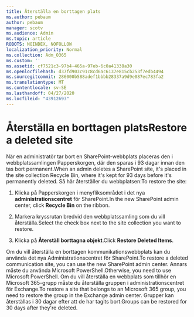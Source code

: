 ```yaml
---
title: Återställa en borttagen plats
ms.author: pebaum
author: pebaum
manager: scotv
ms.audience: Admin
ms.topic: article
ROBOTS: NOINDEX, NOFOLLOW
localization_priority: Normal
ms.collection: Adm_O365
ms.custom: ''
ms.assetid: cf7521c3-97b4-465a-97eb-6c0a41338a30
ms.openlocfilehash: d37fd903c91c8cd6ac6137e815cb253f7edb4494
ms.sourcegitcommit: 286000b588adef1bbbb28337a9d9e087ec783fa2
ms.translationtype: MT
ms.contentlocale: sv-SE
ms.lasthandoff: 04/27/2020
ms.locfileid: "43912693"
---
```

# <a name="restore-a-deleted-site"></a><span data-ttu-id="fed5f-102">Återställa en borttagen plats</span><span class="sxs-lookup"><span data-stu-id="fed5f-102">Restore a deleted site</span></span>

<span data-ttu-id="fed5f-103">När en administratör tar bort en SharePoint-webbplats placeras den i webbplatssamlingen Papperskorgen, där den sparas i 93 dagar innan den tas bort permanent.</span><span class="sxs-lookup"><span data-stu-id="fed5f-103">When an admin deletes a SharePoint site, it's placed in the site collection Recycle Bin, where it's kept for 93 days before it's permanently deleted.</span></span> <span data-ttu-id="fed5f-104">Så här återställer du webbplatsen:</span><span class="sxs-lookup"><span data-stu-id="fed5f-104">To restore the site:</span></span>
  
1. <span data-ttu-id="fed5f-105">Klicka på Papperskorgen i menyfliksområdet i det nya **administrationscentret** för SharePoint.</span><span class="sxs-lookup"><span data-stu-id="fed5f-105">In the new SharePoint admin center, click **Recycle Bin** on the ribbon.</span></span> 
    
2. <span data-ttu-id="fed5f-106">Markera kryssrutan bredvid den webbplatssamling som du vill återställa.</span><span class="sxs-lookup"><span data-stu-id="fed5f-106">Select the check box next to the site collection you want to restore.</span></span>
    
3. <span data-ttu-id="fed5f-107">Klicka på **Återställ borttagna objekt**.</span><span class="sxs-lookup"><span data-stu-id="fed5f-107">Click **Restore Deleted Items**.</span></span>
    
<span data-ttu-id="fed5f-108">Om du vill återställa en borttagen kommunikationswebbplats kan du använda det nya Administrationscentret för SharePoint.</span><span class="sxs-lookup"><span data-stu-id="fed5f-108">To restore a deleted communication site, you can use the new SharePoint admin center.</span></span> <span data-ttu-id="fed5f-109">Annars måste du använda Microsoft PowerShell.</span><span class="sxs-lookup"><span data-stu-id="fed5f-109">Otherwise, you need to use Microsoft PowerShell.</span></span> <span data-ttu-id="fed5f-110">Om du vill återställa en webbplats som tillhör en Microsoft 365-grupp måste du återställa gruppen i administrationscentret för Exchange.</span><span class="sxs-lookup"><span data-stu-id="fed5f-110">To restore a site that belongs to an Microsoft 365 group, you need to restore the group in the Exchange admin center.</span></span> <span data-ttu-id="fed5f-111">Grupper kan återställas i 30 dagar efter att de har tagits bort.</span><span class="sxs-lookup"><span data-stu-id="fed5f-111">Groups can be restored for 30 days after they're deleted.</span></span>
  

